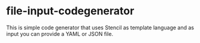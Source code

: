 # file-input-codegenerator
This is simple code generator that uses Stencil as template language and as input you can provide a YAML or JSON file.
